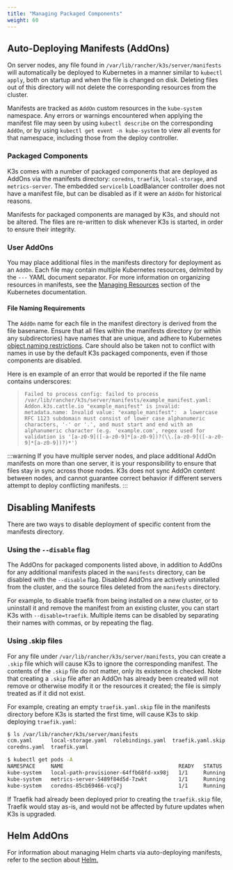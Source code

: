 ```yaml
---
title: "Managing Packaged Components"
weight: 60
---
```


## Auto-Deploying Manifests (AddOns)

On server nodes, any file found in `/var/lib/rancher/k3s/server/manifests` will automatically be deployed to Kubernetes in a manner similar to `kubectl apply`, both on startup and when the file is changed on disk. Deleting files out of this directory will not delete the corresponding resources from the cluster.

Manifests are tracked as `AddOn` custom resources in the `kube-system` namespace. Any errors or warnings encountered when applying the manifest file may seen by using `kubectl describe` on the corresponding `AddOn`, or by using `kubectl get event -n kube-system` to view all events for that namespace, including those from the deploy controller.

### Packaged Components

K3s comes with a number of packaged components that are deployed as AddOns via the manifests directory: `coredns`, `traefik`, `local-storage`, and `metrics-server`. The embedded `servicelb` LoadBalancer controller does not have a manifest file, but can be disabled as if it were an `AddOn` for historical reasons.

Manifests for packaged components are managed by K3s, and should not be altered. The files are re-written to disk whenever K3s is started, in order to ensure their integrity.

### User AddOns

You may place additional files in the manifests directory for deployment as an `AddOn`. Each file may contain multiple Kubernetes resources, delmited by the `---` YAML document separator. For more information on organizing resources in manifests, see the [Managing Resources](https://kubernetes.io/docs/concepts/cluster-administration/manage-deployment/) section of the Kubernetes documentation.

#### File Naming Requirements

The `AddOn` name for each file in the manifest directory is derived from the file basename. 
Ensure that all files within the manifests directory (or within any subdirectories) have names that are unique, and adhere to Kubernetes [object naming restrictions](https://kubernetes.io/docs/concepts/overview/working-with-objects/names/).
Care should also be taken not to conflict with names in use by the default K3s packaged components, even if those components are disabled.

Here is en example of an error that would be reported if the file name contains underscores:
> `Failed to process config: failed to process /var/lib/rancher/k3s/server/manifests/example_manifest.yaml:
   Addon.k3s.cattle.io "example_manifest" is invalid: metadata.name: Invalid value: "example_manifest": 
   a lowercase RFC 1123 subdomain must consist of lower case alphanumeric characters, '-' or '.', and must start and end with an alphanumeric character
   (e.g. 'example.com', regex used for validation is '[a-z0-9]([-a-z0-9]*[a-z0-9])?(\\.[a-z0-9]([-a-z0-9]*[a-z0-9])?)*')`

:::warning
If you have multiple server nodes, and place additional AddOn manifests on more than one server, it is your responsibility to ensure that files stay in sync across those nodes. K3s does not sync AddOn content between nodes, and cannot guarantee correct behavior if different servers attempt to deploy conflicting manifests.
:::

## Disabling Manifests

There are two ways to disable deployment of specific content from the manifests directory.

### Using the `--disable` flag

The AddOns for packaged components listed above, in addition to AddOns for any additional manifests placed in the `manifests` directory, can be disabled with the `--disable` flag. Disabled AddOns are actively uninstalled from the cluster, and the source files deleted from the `manifests` directory.

For example, to disable traefik from being installed on a new cluster, or to uninstall it and remove the manifest from an existing cluster, you can start K3s with `--disable=traefik`. Multiple items can be disabled by separating their names with commas, or by repeating the flag.

### Using .skip files

For any file under `/var/lib/rancher/k3s/server/manifests`, you can create a `.skip` file which will cause K3s to ignore the corresponding manifest. The contents of the `.skip` file do not matter, only its existence is checked. Note that creating a `.skip` file after an AddOn has already been created will not remove or otherwise modify it or the resources it created; the file is simply treated as if it did not exist.

For example, creating an empty `traefik.yaml.skip` file in the manifests directory before K3s is started the first time, will cause K3s to skip deploying `traefik.yaml`:
```bash
$ ls /var/lib/rancher/k3s/server/manifests
ccm.yaml      local-storage.yaml  rolebindings.yaml  traefik.yaml.skip
coredns.yaml  traefik.yaml

$ kubectl get pods -A
NAMESPACE     NAME                                     READY   STATUS    RESTARTS   AGE
kube-system   local-path-provisioner-64ffb68fd-xx98j   1/1     Running   0          74s
kube-system   metrics-server-5489f84d5d-7zwkt          1/1     Running   0          74s
kube-system   coredns-85cb69466-vcq7j                  1/1     Running   0          74s
```

If Traefik had already been deployed prior to creating the `traefik.skip` file, Traefik would stay as-is, and would not be affected by future updates when K3s is upgraded.

## Helm AddOns

For information about managing Helm charts via auto-deploying manifests, refer to the section about [Helm.](../helm/helm.md)



